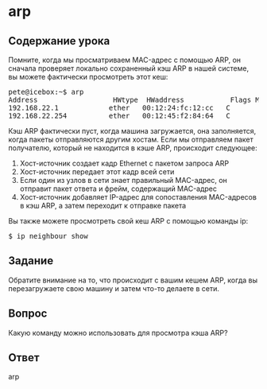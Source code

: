 # arp

## Содержание урока

Помните, когда мы просматриваем MAC-адрес с помощью ARP, он сначала проверяет локально сохраненный кэш ARP в нашей системе, вы можете фактически просмотреть этот кеш: 

<pre>
pete@icebox:~$ arp
Address                  HWtype  HWaddress           Flags Mask            Iface
192.168.22.1            ether   00:12:24:fc:12:cc   C                     eth0
192.168.22.254          ether   00:12:45:f2:84:64   C                     eth0
</pre>

Кэш ARP фактически пуст, когда машина загружается, она заполняется, когда пакеты отправляются другим хостам. Если мы отправляем пакет получателю, который не находится в кэше ARP, происходит следующее:

<ol>
<li>Хост-источник создает кадр Ethernet с пакетом запроса ARP</li>
<li>Хост-источник передает этот кадр всей сети</li>
<li>Если один из узлов в сети знает правильный MAC-адрес, он отправит пакет ответа и фрейм, содержащий MAC-адрес</li>
<li>Хост-источник добавляет IP-адрес для сопоставления MAC-адресов в кэш ARP, а затем переходит к отправке пакета</li>
</ol>

Вы также можете просмотреть свой кеш ARP с помощью команды ip:

<pre>
$ ip neighbour show
</pre>


## Задание

Обратите внимание на то, что происходит с вашим кешем ARP, когда вы перезагружаете свою машину и затем что-то делаете в сети.

## Вопрос

Какую команду можно использовать для просмотра кэша ARP?

## Ответ

arp
